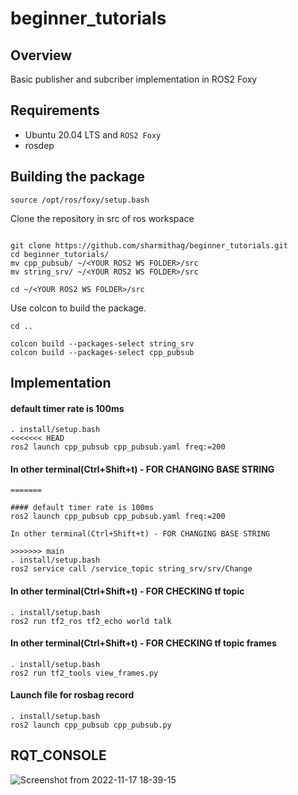 # beginner_tutorials

## Overview
Basic publisher and subcriber implementation in ROS2 Foxy

## Requirements
- Ubuntu 20.04 LTS and `ROS2 Foxy`
- rosdep

## Building the package

```
source /opt/ros/foxy/setup.bash
```

Clone the repository in src of ros workspace
```

git clone https://github.com/sharmithag/beginner_tutorials.git
cd beginner_tutorials/
mv cpp_pubsub/ ~/<YOUR ROS2 WS FOLDER>/src
mv string_srv/ ~/<YOUR ROS2 WS FOLDER>/src

cd ~/<YOUR ROS2 WS FOLDER>/src

```
Use colcon to build the package.
```
cd ..

colcon build --packages-select string_srv
colcon build --packages-select cpp_pubsub

```
## Implementation
#### default timer rate is 100ms
```
. install/setup.bash
<<<<<<< HEAD
ros2 launch cpp_pubsub cpp_pubsub.yaml freq:=200
```
#### In other terminal(Ctrl+Shift+t) - FOR CHANGING BASE STRING
```
=======

#### default timer rate is 100ms
ros2 launch cpp_pubsub cpp_pubsub.yaml freq:=200

In other terminal(Ctrl+Shift+t) - FOR CHANGING BASE STRING

>>>>>>> main
. install/setup.bash
ros2 service call /service_topic string_srv/srv/Change
```
#### In other terminal(Ctrl+Shift+t) - FOR CHECKING tf topic
```
. install/setup.bash
ros2 run tf2_ros tf2_echo world talk
```
#### In other terminal(Ctrl+Shift+t) - FOR CHECKING tf topic frames
```
. install/setup.bash
ros2 run tf2_tools view_frames.py

```
#### Launch file for rosbag record
```
. install/setup.bash
ros2 launch cpp_pubsub cpp_pubsub.py
```

## RQT_CONSOLE
![Screenshot from 2022-11-17 18-39-15](https://user-images.githubusercontent.com/90351952/202583023-bf5046e9-4380-4a2a-9ac2-54dd59fda0d3.png)


